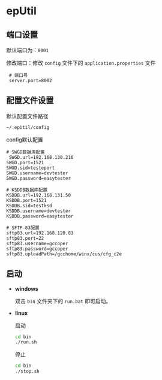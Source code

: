 # epUtil



## 端口设置

默认端口为：`8001`

修改端口：修改  `config` 文件下的 `application.properties` 文件

```properties
 # 端口号
 server.port=8002
```



## 配置文件设置

默认配置文件路径

```bash
~/.epUtil/config
```


config默认配置

```properties
# SWGD数据库配置
 SWGD.url=192.168.130.216
SWGD.port=1521
SWGD.sid=testeport
SWGD.username=devtester
SWGD.password=easytester

# KSDDB数据库配置
KSDDB.url=192.168.131.50
KSDDB.port=1521
KSDDB.sid=testksd
KSDDB.username=devtester
KSDDB.password=easytester

# SFTP-83配置
sftp83.url=192.168.120.83
sftp83.port=22
sftp83.username=gccoper
sftp83.password=gccoper
sftp83.uploadPath=/gcchome/winx/cus/cfg_c2e
```



## 启动

+ **windows**

  双击 `bin` 文件夹下的 `run.bat` 即可启动。

+ **linux**

  启动
  
  ```sh
  cd bin
  ./run.sh
  ```
  
  停止
  
  ```sh
  cd bin
  ./stop.sh
  ```
  
  